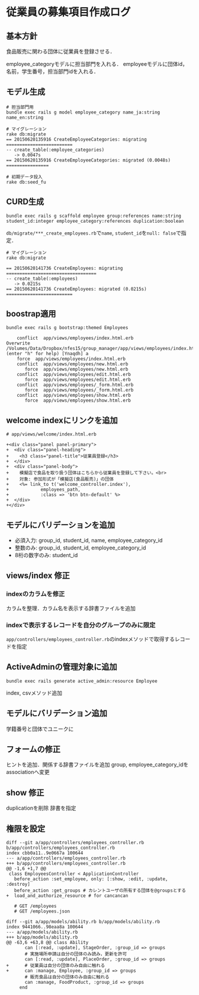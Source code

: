 # 従業員の募集項目作成ログ

## 基本方針

食品販売に関わる団体に従業員を登録させる．

employee_categoryモデルに担当部門を入れる．
employeeモデルに団体id，名前，学生番号，担当部門idを入れる．

## モデル生成

```
# 担当部門用
bundle exec rails g model employee_category name_ja:string name_en:string

# マイグレーション
rake db:migrate
== 20150620135916 CreateEmployeeCategories: migrating =========================
-- create_table(:employee_categories)
   -> 0.0047s
== 20150620135916 CreateEmployeeCategories: migrated (0.0048s) ================

# 初期データ投入
rake db:seed_fu
```

## CURD生成

```
bundle exec rails g scaffold employee group:references name:string student_id:integer employee_category:references duplication:boolean
```

`db/migrate/***_create_employees.rb`で`name`, `student_id`を`null: false`で指定．

```
# マイグレーション
rake db:migrate

== 20150620141736 CreateEmployees: migrating ==================================
-- create_table(:employees)
   -> 0.0215s
== 20150620141736 CreateEmployees: migrated (0.0215s) =========================
```

## boostrap適用

```
bundle exec rails g bootstrap:themed Employees

    conflict  app/views/employees/index.html.erb
Overwrite /Volumes/Data/Dropbox/nfes15/group_manager/app/views/employees/index.html.erb? (enter "h" for help) [Ynaqdh] a       
    force  app/views/employees/index.html.erb
    conflict  app/views/employees/new.html.erb
       force  app/views/employees/new.html.erb
    conflict  app/views/employees/edit.html.erb
       force  app/views/employees/edit.html.erb
    conflict  app/views/employees/_form.html.erb
       force  app/views/employees/_form.html.erb
    conflict  app/views/employees/show.html.erb
       force  app/views/employees/show.html.erb
```

## welcome indexにリンクを追加

```
# app/views/welcome/index.html.erb

+<div class="panel panel-primary">
+  <div class="panel-heading">
+    <h3 class="panel-title">従業員登録</h3>
+  </div>
+  <div class="panel-body">
+    模擬店で食品を取り扱う団体はこちらから従業員を登録して下さい。<br>
+    対象: 参加形式が「模擬店(食品販売)」の団体
+    <%= link_to t('welcome_controller.index'),
+            employees_path,
+            :class => 'btn btn-default' %>
+  </div>
+</div>
```

## モデルにバリデーションを追加

* 必須入力: group_id, student_id, name, employee_category_id
* 整数のみ: group_id, student_id, employee_category_id
* 8桁の数字のみ: student_id

## views/index 修正

### indexのカラムを修正

カラムを整理．カラム名を表示する辞書ファイルを追加

### indexで表示するレコードを自分のグループのみに限定

`app/controllers/employees_controller.rb`のindexメソッドで取得するレコードを指定


## ActiveAdminの管理対象に追加

```
bundle exec rails generate active_admin:resource Employee
```

index, csvメソッド追加

## モデルにバリデーション追加

学籍番号と団体でユニークに

## フォームの修正

ヒントを追加．関係する辞書ファイルを追加
group, employee_category_idをassociationへ変更

## show 修正

duplicationを削除
辞書を指定

## 権限を設定

```
diff --git a/app/controllers/employees_controller.rb b/app/controllers/employees_controller.rb
index cbb0a11..9e0667a 100644
--- a/app/controllers/employees_controller.rb
+++ b/app/controllers/employees_controller.rb
@@ -1,6 +1,7 @@
 class EmployeesController < ApplicationController
   before_action :set_employee, only: [:show, :edit, :update, :destroy]
   before_action :get_groups # カレントユーザの所有する団体を@groupsとする
+  load_and_authorize_resource # for cancancan

   # GET /employees
   # GET /employees.json

diff --git a/app/models/ability.rb b/app/models/ability.rb
index 9441066..98eaa8a 100644
--- a/app/models/ability.rb
+++ b/app/models/ability.rb
@@ -63,6 +63,8 @@ class Ability
       can [:read, :update], StageOrder, :group_id => groups
       # 実施場所申請は自分の団体のみ読み，更新を許可
       can [:read, :update], PlaceOrder, :group_id => groups
+      # 従業員は自分の団体のみ自由に触れる
+      can :manage, Employee, :group_id => groups
       # 販売食品は自分の団体のみ自由に触れる
       can :manage, FoodProduct, :group_id => groups
     end
```
